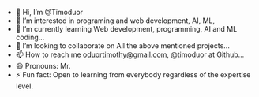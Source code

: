 - 👋 Hi, I’m @Timoduor
- 👀 I’m interested in programing and web development, AI, ML, 
- 🌱 I’m currently learning Web development, programming, AI and ML coding...
- 💞️ I’m looking to collaborate on All the above mentioned projects...
- 📫 How to reach me oduortimothy@gmail.com, @timoduor at Github...
- 😄 Pronouns: Mr.
- ⚡ Fun fact: Open to learning from everybody regardless of the expertise level.

<!---
Timoduor/Timoduor is a ✨ special ✨ repository because its `README.md` (this file) appears on your GitHub profile.
You can click the Preview link to take a look at your changes.
--->
